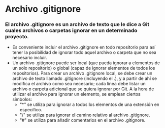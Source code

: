# Archivo .gitignore
### El archivo .gitignore es un archivo de texto que le dice a Git cuales archivos o carpetas ignorar en un determinado proyecto.
- Es conveniente incluir el archivo .gitignore en todo repositorio para así tener la posibilidad de ignorar todo aquel archivo o carpeta que no sea necesario incluir.
- Un archivo .gitignore puede ser local (que pueda ignorar a elementos de un solo repositorio) o global (capaz de ignorar elementos de todos los repositorios). Para crear un archivo .gitignore local, se debe crear un archivo de texto llamado .gitignore (incluyendo el .), y a partir de ahí se modifica el archivo como sea necesario; cada linea debe listar un archivo o carpeta adicional que se quiera ignorar por Git.
A la hora de utilizar el archivo para ignorar un elemento, se emplean ciertos símbolos:
	* "*" se utiliza para ignorar a todos los elementos de una extensión en específico.
	* "/" se utiliza para ignorar el camino relativo al archivo .gitignore.
	* "#" se utiliza para añadir comentarios en el archivo .gitignore.
